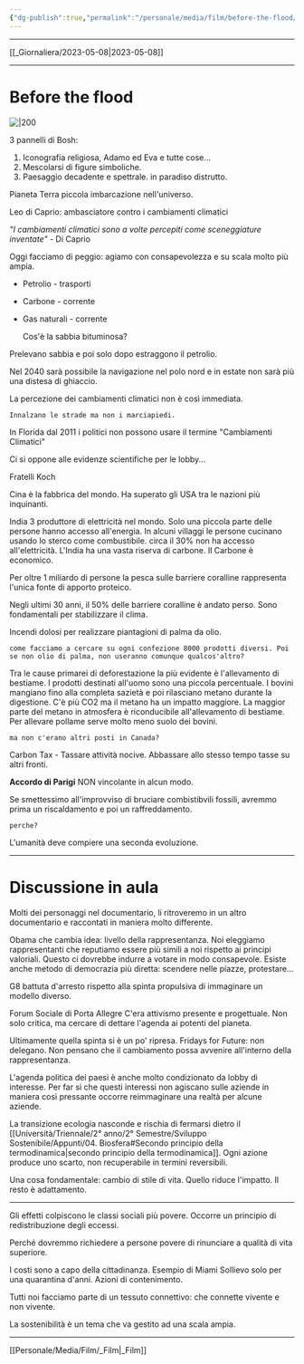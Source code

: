 ```yaml
---
{"dg-publish":true,"permalink":"/personale/media/film/before-the-flood/"}
---
```



___
[[_Giornaliera/2023-05-08\|2023-05-08]]
___

# Before the flood

![|200](https://encrypted-tbn0.gstatic.com/images?q=tbn:ANd9GcQCZL7lnzTHX21qr4CcPNYDhBPeeRKUAkM7JkiNvz-lUFY9b7ix)

3 pannelli di Bosh:
1. Iconografia religiosa, Adamo ed Eva e tutte cose...
2. Mescolarsi di figure simboliche. 
3. Paesaggio decadente e spettrale. in paradiso distrutto.


Pianeta Terra piccola imbarcazione nell'universo.

Leo di Caprio: ambasciatore contro i cambiamenti climatici

*"I cambiamenti climatici sono a volte percepiti come sceneggiature inventate"* - Di Caprio

Oggi facciamo di peggio: agiamo con consapevolezza e su scala molto più ampia.

- Petrolio  - trasporti
- Carbone - corrente
- Gas naturali - corrente

	Cos'è la sabbia bituminosa?


Prelevano sabbia e poi solo dopo estraggono il petrolio.

Nel 2040 sarà possibile la navigazione nel polo nord e in estate non  sarà più una distesa di ghiaccio.

La percezione dei cambiamenti climatici non è così immediata.

	Innalzano le strade ma non i marciapiedi.

In Florida dal 2011 i politici non possono usare il termine "Cambiamenti Climatici"

Ci si oppone alle evidenze scientifiche per le lobby...

Fratelli Koch

Cina è la fabbrica del mondo.
Ha superato gli USA tra le nazioni più inquinanti.

India 3 produttore di elettricità nel mondo.
Solo una piccola parte delle persone hanno accesso all'energia.
In alcuni villaggi le persone cucinano usando lo sterco come combustibile. 
circa il 30% non ha accesso all'elettricità. 
L'India ha una vasta riserva di carbone. Il Carbone è economico.

Per oltre 1 miliardo di persone la pesca sulle barriere coralline rappresenta l'unica fonte di apporto proteico.

Negli ultimi 30 anni, il 50% delle barriere coralline è andato perso.
Sono fondamentali per stabilizzare il clima. 

Incendi dolosi per realizzare piantagioni di palma da olio.

	come facciamo a cercare su ogni confezione 8000 prodotti diversi. Poi se non olio di palma, non useranno comunque qualcos'altro?

Tra le cause primarei di deforestazione la più evidente è l'allevamento di bestiame.
I prodotti destinati all'uomo  sono una piccola percentuale. I bovini mangiano fino alla completa sazietà e poi rilasciano metano durante la digestione. 
C'è più CO2 ma il metano ha un impatto maggiore. La maggior parte del metano in atmosfera è riconducibile all'allevamento di bestiame. 
Per allevare pollame serve molto meno suolo dei bovini.

	ma non c'erano altri posti in Canada?

Carbon Tax - Tassare attività nocive.
Abbassare allo stesso tempo tasse su altri fronti.

**Accordo di Parigi**
NON vincolante in alcun modo.


Se smettessimo all'improvviso di bruciare combistibvili fossili, avremmo prima un riscaldamento e poi un raffreddamento. 

	perche?

L'umanità deve compiere una seconda evoluzione.

___
# Discussione in aula

Molti dei personaggi nel documentario, li ritroveremo in un altro documentario e raccontati in maniera molto differente.

Obama che cambia idea: livello della rappresentanza. Noi eleggiamo rappresentanti che reputiamo essere più simili a noi rispetto ai principi valoriali. Questo ci dovrebbe indurre a votare in modo consapevole. 
Esiste anche metodo di democrazia più diretta: scendere nelle piazze, protestare...

G8 battuta d'arresto rispetto alla spinta propulsiva di immaginare un modello diverso.

Forum Sociale di Porta Allegre
C'era attivismo presente e progettuale. Non solo critica, ma cercare di dettare l'agenda ai potenti del pianeta. 

Ultimamente quella spinta si è un po' ripresa. Fridays for Future: non delegano. Non pensano che il cambiamento possa avvenire all'interno della rappresentanza.


L'agenda politica dei paesi è anche molto condizionato da lobby di interesse. 
Per far si che questi interessi non agiscano sulle aziende in maniera così pressante occorre reimmaginare una realtà per alcune aziende.

La transizione ecologia nasconde e rischia di fermarsi dietro il [[Università/Triennale/2° anno/2° Semestre/Sviluppo Sostenibile/Appunti/04. Biosfera#Secondo principio della termodinamica\|secondo principio della termodinamica]]. Ogni azione produce uno scarto, non recuperabile in termini reversibili.

Una cosa fondamentale: cambio di stile di vita. 
Quello riduce l'impatto. Il resto è adattamento.


___

Gli effetti colpiscono le classi sociali più povere. 
Occorre un principio di redistribuzione degli eccessi.

Perché dovremmo richiedere a persone povere di rinunciare a qualità di vita superiore. 

I costi sono a capo della cittadinanza. Esempio di Miami
Sollievo solo per una quarantina d'anni. Azioni di contenimento.

Tutti noi facciamo parte di un tessuto connettivo: che connette vivente e non vivente. 

La sostenibilità è un tema che va gestito ad una scala ampia. 


___
[[Personale/Media/Film/_Film\|_Film]]